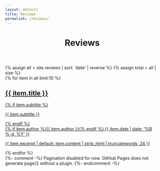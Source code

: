 ```yaml
---
layout: default
title: Reviews
permalink: /reviews/
---
```

<main id="site-main" class="site-main site-container">
  <header class="page-header">
    <div class="page-title-stack page-title-bg" data-title="Reviews">
      <h1 class="page-title">Reviews</h1>
    </div>
  </header>
  {% assign all = site.reviews | sort: 'date' | reverse %}
  {% assign total = all | size %}
  <div class="card-grid">
    {% for item in all limit:10 %}
      <a class="card" href="{{ item.url | relative_url }}">
        <div>
          <h2 class="card-headline">{{ item.title }}</h2>
          {% if item.subtitle %}<p class="card-subtitle">{{ item.subtitle }}</p>{% endif %}
          <div class="card-meta">
            {% if item.author %}<span class="card-author">{{ item.author }}</span>{% endif %}
            <time class="card-date" datetime="{{ item.date | date: '%Y-%m-%d' }}">{{ item.date | date: '%B %-d, %Y' }}</time>
          </div>
          <p class="card-excerpt">{{ item.excerpt | default: item.content | strip_html | truncatewords: 24 }}</p>
        </div>
      </a>
    {% endfor %}
  </div>
  {%- comment -%}
  Pagination disabled for now. GitHub Pages does not generate page/2 without a plugin.
  {%- endcomment -%}
</main>

